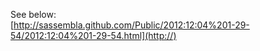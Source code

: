 See below:  
[http://sassembla.github.com/Public/2012:12:04%201-29-54/2012:12:04%201-29-54.html](http://)